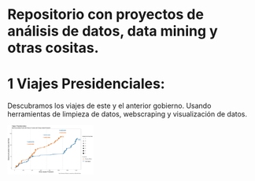 # Repositorio con proyectos de análisis de datos, data mining y otras cositas. 

# 1 Viajes Presidenciales: 
Descubramos los viajes de este y el anterior gobierno. Usando herramientas de limpieza de datos, webscraping y visualización de datos.  

<img src="1_viajes_presidenciales/output/dias_fuera_acumm.png" height="100"/>

